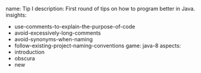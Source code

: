name: Tip I
description: First round of tips on how to program better in Java.
insights:
  - use-comments-to-explain-the-purpose-of-code
  - avoid-excessively-long-comments
  - avoid-synonyms-when-naming
  - follow-existing-project-naming-conventions
game: java-8
aspects:
  - introduction
  - obscura
  - new
